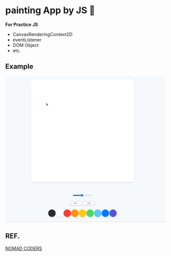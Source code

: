 # painting App by JS 🎨

<strong>For Practice JS</strong>
- CanvasRenderingContext2D 
- eventListener 
- DOM Object
- etc.

<h2>Example</h2>
  <img src="./ex.gif" alt="example"/>

<h2>REF.</h2>
<a href="https://nomadcoders.co"> NOMAD CODERS </a>

